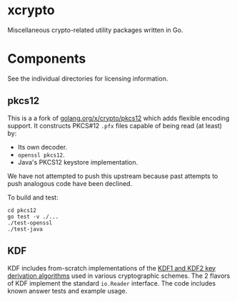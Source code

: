 # xcrypto

Miscellaneous crypto-related utility packages written in Go.

# Components

See the individual directories for licensing information.

## pkcs12

This is a a fork of
[golang.org/x/crypto/pkcs12](https://godoc.org/golang.org/x/crypto/pkcs12)
which adds flexible encoding support. It constructs PKCS#12 `.pfx`
files capable of being read (at least) by:

* Its own decoder.
* `openssl pkcs12`.
* Java's PKCS12 keystore implementation.

We have not attempted to push this upstream because past attempts to
push analogous code have been declined.

To build and test:

    cd pkcs12
    go test -v ./...
    ./test-openssl
    ./test-java

## KDF

KDF includes from-scratch implementations of the [KDF1 and KDF2 key derivation algorithms](https://www.shoup.net/iso/std6.pdf) used in various cryptographic schemes.
The 2 flavors of KDF implement the standard `io.Reader` interface. The code includes known answer tests and example
usage.